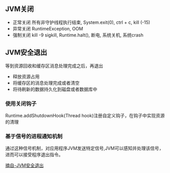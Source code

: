 
## JVM关闭

* 正常关闭 所有非守护线程执行结束, System.exit(0), ctrl + c, kill (-15)
* 异常关闭 RuntimeException, OOM
* 强制关闭 kill -9 sigkill, Runtime.halt(), 断电, 系统关机, 系统crash

## JVM安全退出

等到资源回收和缓存区消息处理完成之后，再退出
* 释放资源占用
* 将缓存区的消息处理完成或者清空
* 将待刷新的数据持久化到磁盘或者数据库中

### 使用关闭钩子

Runtime.addShutdownHook(Thread hook)注册自定义钩子，在钩子中实现资源的清理

### 基于信号的进程通知机制

通过这种信号机制，对应用程序JVM发送特定信号,JVM可以感知并处理该信号，进而可以接受程序退出指令。


[摘自-JVM安全退出](https://tech.imdada.cn/2017/06/18/jvm-safe-exit) 